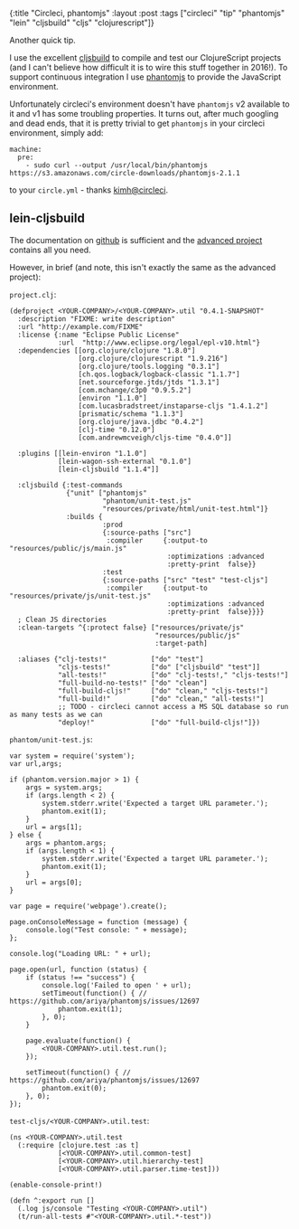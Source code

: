 {:title "Circleci, phantomjs"
 :layout :post
 :tags  ["circleci" "tip" "phantomjs" "lein" "cljsbuild" "cljs" "clojurescript"]}

Another quick tip.

I use the excellent [cljsbuild](https://github.com/emezeske/lein-cljsbuild) to compile and test our ClojureScript projects (and I can't believe how difficult it is to wire this stuff together in 2016!).
To support continuous integration I use [phantomjs](http://phantomjs.org) to provide the JavaScript environment.

Unfortunately circleci's environment doesn't have `phantomjs` v2 available to it and v1 has some troubling properties. It turns out, after much googling and dead ends, that it is pretty trivial to get `phantomjs` in your circleci environment, simply add:

```
machine:
  pre:
    - sudo curl --output /usr/local/bin/phantomjs https://s3.amazonaws.com/circle-downloads/phantomjs-2.1.1
```

to your `circle.yml` - thanks [kimh@circleci](https://discuss.circleci.com/t/add-phantomjs-2-1-1-to-the-platform/1755/3).

## lein-cljsbuild

The documentation on [github](https://github.com/emezeske/lein-cljsbuild/blob/master/doc/TESTING.md) is sufficient and the [advanced project](https://github.com/emezeske/lein-cljsbuild/tree/master/example-projects/advanced) contains all you need.

However, in brief (and note, this isn't exactly the same as the advanced project):

`project.clj`:
```
(defproject <YOUR-COMPANY>/<YOUR-COMPANY>.util "0.4.1-SNAPSHOT"
  :description "FIXME: write description"
  :url "http://example.com/FIXME"
  :license {:name "Eclipse Public License"
            :url  "http://www.eclipse.org/legal/epl-v10.html"}
  :dependencies [[org.clojure/clojure "1.8.0"]
                 [org.clojure/clojurescript "1.9.216"]
                 [org.clojure/tools.logging "0.3.1"]
                 [ch.qos.logback/logback-classic "1.1.7"]
                 [net.sourceforge.jtds/jtds "1.3.1"]
                 [com.mchange/c3p0 "0.9.5.2"]
                 [environ "1.1.0"]
                 [com.lucasbradstreet/instaparse-cljs "1.4.1.2"]
                 [prismatic/schema "1.1.3"]
                 [org.clojure/java.jdbc "0.4.2"]
                 [clj-time "0.12.0"]
                 [com.andrewmcveigh/cljs-time "0.4.0"]]

  :plugins [[lein-environ "1.1.0"]
            [lein-wagon-ssh-external "0.1.0"]
            [lein-cljsbuild "1.1.4"]]

  :cljsbuild {:test-commands
              {"unit" ["phantomjs"
                       "phantom/unit-test.js"
                       "resources/private/html/unit-test.html"]}
              :builds {
                       :prod
                       {:source-paths ["src"]
                        :compiler     {:output-to     "resources/public/js/main.js"
                                       :optimizations :advanced
                                       :pretty-print  false}}
                       :test
                       {:source-paths ["src" "test" "test-cljs"]
                        :compiler     {:output-to     "resources/private/js/unit-test.js"
                                       :optimizations :advanced
                                       :pretty-print  false}}}}
  ; Clean JS directories
  :clean-targets ^{:protect false} ["resources/private/js"
                                    "resources/public/js"
                                    :target-path]

  :aliases {"clj-tests!"           ["do" "test"]
            "cljs-tests!"          ["do" ["cljsbuild" "test"]]
            "all-tests!"           ["do" "clj-tests!," "cljs-tests!"]
            "full-build-no-tests!" ["do" "clean"]
            "full-build-cljs!"     ["do" "clean," "cljs-tests!"]
            "full-build!"          ["do" "clean," "all-tests!"]
            ;; TODO - circleci cannot access a MS SQL database so run as many tests as we can
            "deploy!"              ["do" "full-build-cljs!"]})
```

`phantom/unit-test.js`:
```
var system = require('system');
var url,args;

if (phantom.version.major > 1) {
    args = system.args;
    if (args.length < 2) {
        system.stderr.write('Expected a target URL parameter.');
        phantom.exit(1);
    }
    url = args[1];
} else {
    args = phantom.args;
    if (args.length < 1) {
        system.stderr.write('Expected a target URL parameter.');
        phantom.exit(1);
    }
    url = args[0];
}

var page = require('webpage').create();

page.onConsoleMessage = function (message) {
    console.log("Test console: " + message);
};

console.log("Loading URL: " + url);

page.open(url, function (status) {
    if (status !== "success") {
        console.log('Failed to open ' + url);
        setTimeout(function() { // https://github.com/ariya/phantomjs/issues/12697
            phantom.exit(1);
        }, 0);
    }

    page.evaluate(function() {
        <YOUR-COMPANY>.util.test.run();
    });

    setTimeout(function() { // https://github.com/ariya/phantomjs/issues/12697
        phantom.exit(0);
    }, 0);
});
```

`test-cljs/<YOUR-COMPANY>.util.test`:
```
(ns <YOUR-COMPANY>.util.test
  (:require [clojure.test :as t]
            [<YOUR-COMPANY>.util.common-test]
            [<YOUR-COMPANY>.util.hierarchy-test]
            [<YOUR-COMPANY>.util.parser.time-test]))

(enable-console-print!)

(defn ^:export run []
  (.log js/console "Testing <YOUR-COMPANY>.util")
  (t/run-all-tests #"<YOUR-COMPANY>.util.*-test"))
```
